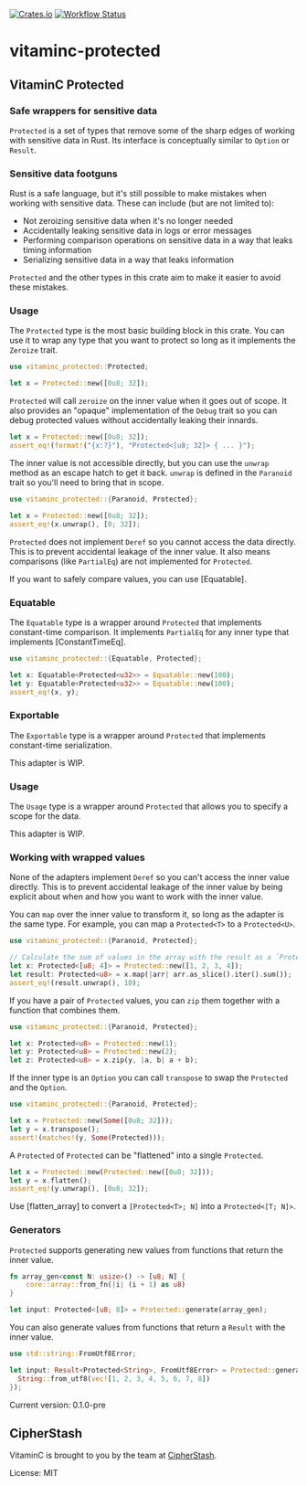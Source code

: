 [![Crates.io](https://img.shields.io/crates/v/vitaminc-protected.svg)](https://crates.io/crates/vitaminc-protected)
[![Workflow Status](https://github.com/cipherstash/vitaminc/workflows/main/badge.svg)](https://github.com/cipherstash/vitaminc/actions?query=workflow%3A%22main%22)

# vitaminc-protected

## VitaminC Protected

### Safe wrappers for sensitive data

`Protected` is a set of types that remove some of the sharp edges of working with sensitive data in Rust.
Its interface is conceptually similar to `Option` or `Result`.

### Sensitive data footguns

Rust is a safe language, but it's still possible to make mistakes when working with sensitive data.
These can include (but are not limited to):

* Not zeroizing sensitive data when it's no longer needed
* Accidentally leaking sensitive data in logs or error messages
* Performing comparison operations on sensitive data in a way that leaks timing information
* Serializing sensitive data in a way that leaks information

`Protected` and the other types in this crate aim to make it easier to avoid these mistakes.

### Usage

The `Protected` type is the most basic building block in this crate.
You can use it to wrap any type that you want to protect so long as it implements the `Zeroize` trait.

```rust
use vitaminc_protected::Protected;

let x = Protected::new([0u8; 32]);
```

`Protected` will call `zeroize` on the inner value when it goes out of scope.
It also provides an "opaque" implementation of the `Debug` trait so you can debug protected values
without accidentally leaking their innards.

```rust
let x = Protected::new([0u8; 32]);
assert_eq!(format!("{x:?}"), "Protected<[u8; 32]> { ... }");
```

The inner value is not accessible directly, but you can use the `unwrap` method as an escape hatch to get it back.
`unwrap` is defined in the `Paranoid` trait so you'll need to bring that in scope.

```rust
use vitaminc_protected::{Paranoid, Protected};

let x = Protected::new([0u8; 32]);
assert_eq!(x.unwrap(), [0; 32]);
```

`Protected` does not implement `Deref` so you cannot access the data directly.
This is to prevent accidental leakage of the inner value.
It also means comparisons (like `PartialEq`) are not implemented for `Protected`.

If you want to safely compare values, you can use [Equatable].

### Equatable

The `Equatable` type is a wrapper around `Protected` that implements constant-time comparison.
It implements `PartialEq` for any inner type that implements [ConstantTimeEq].

```rust
use vitaminc_protected::{Equatable, Protected};

let x: Equatable<Protected<u32>> = Equatable::new(100);
let y: Equatable<Protected<u32>> = Equatable::new(100);
assert_eq!(x, y);
```

### Exportable

The `Exportable` type is a wrapper around `Protected` that implements constant-time serialization.

This adapter is WIP.

### Usage

The `Usage` type is a wrapper around `Protected` that allows you to specify a scope for the data.

This adapter is WIP.

### Working with wrapped values

None of the adapters implement `Deref` so you can't access the inner value directly.
This is to prevent accidental leakage of the inner value by being explicit about when and how you want to work with the inner value.

You can `map` over the inner value to transform it, so long as the adapter is the same type.
For example, you can map a `Protected<T>` to a `Protected<U>`.

```rust
use vitaminc_protected::{Paranoid, Protected};

// Calculate the sum of values in the array with the result as a `Protected`
let x: Protected<[u8; 4]> = Protected::new([1, 2, 3, 4]);
let result: Protected<u8> = x.map(|arr| arr.as_slice().iter().sum());
assert_eq!(result.unwrap(), 10);
```

If you have a pair of `Protected` values, you can `zip` them together with a function that combines them.

```rust
use vitaminc_protected::{Paranoid, Protected};

let x: Protected<u8> = Protected::new(1);
let y: Protected<u8> = Protected::new(2);
let z: Protected<u8> = x.zip(y, |a, b| a + b);
```

If the inner type is an `Option` you can call `transpose` to swap the `Protected` and the `Option`.

```rust
use vitaminc_protected::{Paranoid, Protected};

let x = Protected::new(Some([0u8; 32]));
let y = x.transpose();
assert!(matches!(y, Some(Protected)));
```

A `Protected` of `Protected` can be "flattened" into a single `Protected`.

```rust
let x = Protected::new(Protected::new([0u8; 32]));
let y = x.flatten();
assert_eq!(y.unwrap(), [0u8; 32]);
```

Use [flatten_array] to convert a `[Protected<T>; N]` into a `Protected<[T; N]>`.

### Generators

`Protected` supports generating new values from functions that return the inner value.

```rust
fn array_gen<const N: usize>() -> [u8; N] {
    core::array::from_fn(|i| (i + 1) as u8)
}

let input: Protected<[u8; 8]> = Protected::generate(array_gen);
```

You can also generate values from functions that return a `Result` with the inner value.

```rust
use std::string::FromUtf8Error;

let input: Result<Protected<String>, FromUtf8Error> = Protected::generate_ok(|| {
  String::from_utf8(vec![1, 2, 3, 4, 5, 6, 7, 8])
});
```


Current version: 0.1.0-pre

## CipherStash

VitaminC is brought to you by the team at [CipherStash](https://cipherstash.com).

License: MIT
